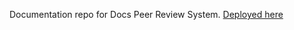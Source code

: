 Documentation repo for Docs Peer Review System. 
[Deployed here](https://doctorbhatti.github.io/prsdocs)